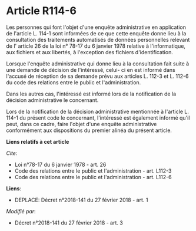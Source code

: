 # Article R114-6

Les personnes qui font l'objet d'une enquête administrative en application de l'article L. 114-1 sont informées de ce que
cette enquête donne lieu à la consultation des traitements automatisés de données personnelles relevant de l'
article 26 de la loi n° 78-17 du 6 janvier 1978
relative à l'informatique, aux fichiers et aux libertés, à l'exception des fichiers d'identification.

Lorsque l'enquête administrative qui donne lieu à la consultation fait suite à une demande de décision de l'intéressé, celui-
ci en est informé dans l'accusé de réception de sa demande prévu aux articles 
L. 112-3
et 
L. 112-6
du code des relations entre le public et l'administration.

Dans les autres cas, l'intéressé est informé lors de la notification de la décision administrative le concernant.

Lors de la notification de la décision administrative mentionnée à l'article L. 114-1 du présent code le concernant,
l'intéressé est également informé qu'il peut, dans ce cadre, faire l'objet d'une enquête administrative conformément aux
dispositions du premier alinéa du présent article.

**Liens relatifs à cet article**

_Cite_:

  - Loi n°78-17 du 6 janvier 1978 - art. 26
  - Code des relations entre le public et l'administration - art. L112-3
  - Code des relations entre le public et l'administration - art. L112-6

**Liens**:

  - DEPLACE: Décret n°2018-141 du 27 février 2018 - art. 1

_Modifié par_:

  - Décret n°2018-141 du 27 février 2018 - art. 3
